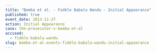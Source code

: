 ```yaml
---
title: "Bemba et al. - Fidèle Babala Wandu - Initial Appearance"
published: true
event_date: 2013-11-27
action: Initial Appearance
case: the-prosecutor-v-bemba-et-al
accused:
  - fidèle-babala-wandu
slug: bemba-et-al-events-fidèle-babala-wandu-initial-appearance
---
```

